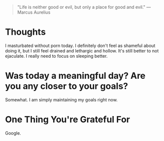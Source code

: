 
> \"Life is neither good or evil, but only a place for good and evil.\" — Marcus Aurelius

# Thoughts
I masturbated without porn today. I definitely don't feel as shameful about doing it, but I still feel drained and lethargic and hollow. It's still better to not ejaculate.
I really need to focus on sleeping better.

# Was today a meaningful day? Are you any closer to your goals?
Somewhat. I am simply maintaining my goals right now. 

# One Thing You're Grateful For
Google.
